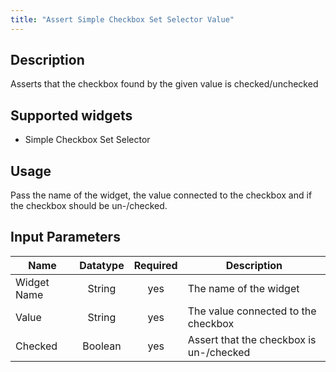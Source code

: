 ```yaml
---
title: "Assert Simple Checkbox Set Selector Value"
---
```

## Description
Asserts that the checkbox found by the given value is checked/unchecked

## Supported widgets
 + Simple Checkbox Set Selector

## Usage
Pass the name of the widget, the value connected to the checkbox and if the checkbox should be un-/checked.

## Input Parameters

Name | Datatype | Required | Description
---- |:--------:| :-------:|---------------
Widget Name | String | yes | The name of the widget
Value | String | yes | The value connected to the checkbox
Checked | Boolean | yes | Assert that the checkbox is un-/checked
